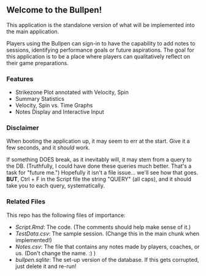 ## Welcome to the Bullpen!

This application is the standalone version of what will be implemented into the
main application. 

Players using the Bullpen can sign-in to have the capability
to add notes to sessions, identifying performance goals or future aspirations.
The goal for this application is to be a place where players can qualitatively 
reflect on their game preparations.

### Features
- Strikezone Plot annotated with Velocity, Spin
- Summary Statistics 
- Velocity, Spin vs. Time Graphs
- Notes Display and Interactive Input

### Disclaimer
When booting the application up, it may seem to err at the start.
Give it a few seconds, and it *should* work.

If something DOES break, as it inevitably will, it may stem from a query to the DB.
(Truthfully, I could have done these queries much better. That's a task for "future me.")
Hopefully it isn't a file issue... we'll see how that goes.
**BUT**, Ctrl + F in the Script file the string "QUERY" (all caps), and it should take you
to each query, systematically.

### Related Files
This repo has the following files of importance:
- *Script.Rmd*: The code. (The comments should help make sense of it.)
- *TestData.csv*: The sample session. (Change this in the main chunk when implemented!)
- *Notes.csv*: The file that contains any notes made by players, coaches, or us. (Don't change the name. :) )
- *bullpen.sqlite*: The set-up version of the database. If this gets corrupted, just delete it and re-run!